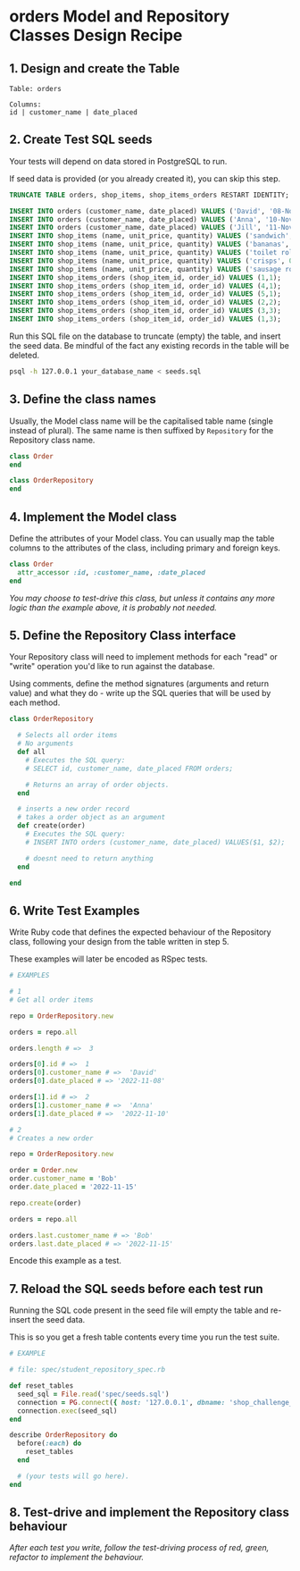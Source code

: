 # orders Model and Repository Classes Design Recipe

## 1. Design and create the Table

```
Table: orders

Columns:
id | customer_name | date_placed
```

## 2. Create Test SQL seeds

Your tests will depend on data stored in PostgreSQL to run.

If seed data is provided (or you already created it), you can skip this step.

```sql
TRUNCATE TABLE orders, shop_items, shop_items_orders RESTART IDENTITY; 

INSERT INTO orders (customer_name, date_placed) VALUES ('David', '08-Nov-2022');
INSERT INTO orders (customer_name, date_placed) VALUES ('Anna', '10-Nov-2022');
INSERT INTO orders (customer_name, date_placed) VALUES ('Jill', '11-Nov-2022');
INSERT INTO shop_items (name, unit_price, quantity) VALUES ('sandwich', 2.99, 10);
INSERT INTO shop_items (name, unit_price, quantity) VALUES ('bananas', 1.99, 15);
INSERT INTO shop_items (name, unit_price, quantity) VALUES ('toilet roll', 3.00, 20);
INSERT INTO shop_items (name, unit_price, quantity) VALUES ('crisps', 0.99, 15);
INSERT INTO shop_items (name, unit_price, quantity) VALUES ('sausage roll', 1.50, 10);
INSERT INTO shop_items_orders (shop_item_id, order_id) VALUES (1,1);
INSERT INTO shop_items_orders (shop_item_id, order_id) VALUES (4,1);
INSERT INTO shop_items_orders (shop_item_id, order_id) VALUES (5,1);
INSERT INTO shop_items_orders (shop_item_id, order_id) VALUES (2,2);
INSERT INTO shop_items_orders (shop_item_id, order_id) VALUES (3,3);
INSERT INTO shop_items_orders (shop_item_id, order_id) VALUES (1,3);
```

Run this SQL file on the database to truncate (empty) the table, and insert the seed data. Be mindful of the fact any existing records in the table will be deleted.

```bash
psql -h 127.0.0.1 your_database_name < seeds.sql
```

## 3. Define the class names

Usually, the Model class name will be the capitalised table name (single instead of plural). The same name is then suffixed by `Repository` for the Repository class name.

```ruby
class Order
end

class OrderRepository
end
```

## 4. Implement the Model class

Define the attributes of your Model class. You can usually map the table columns to the attributes of the class, including primary and foreign keys.

```ruby
class Order
  attr_accessor :id, :customer_name, :date_placed
end
```

*You may choose to test-drive this class, but unless it contains any more logic than the example above, it is probably not needed.*

## 5. Define the Repository Class interface

Your Repository class will need to implement methods for each "read" or "write" operation you'd like to run against the database.

Using comments, define the method signatures (arguments and return value) and what they do - write up the SQL queries that will be used by each method.

```ruby
class OrderRepository

  # Selects all order items
  # No arguments
  def all
    # Executes the SQL query:
    # SELECT id, customer_name, date_placed FROM orders;

    # Returns an array of order objects.
  end

  # inserts a new order record
  # takes a order object as an argument
  def create(order)
    # Executes the SQL query:
    # INSERT INTO orders (customer_name, date_placed) VALUES($1, $2);

    # doesnt need to return anything
  end

end
```

## 6. Write Test Examples

Write Ruby code that defines the expected behaviour of the Repository class, following your design from the table written in step 5.

These examples will later be encoded as RSpec tests.

```ruby
# EXAMPLES

# 1
# Get all order items

repo = OrderRepository.new

orders = repo.all

orders.length # =>  3

orders[0].id # =>  1
orders[0].customer_name # =>  'David'
orders[0].date_placed # => '2022-11-08'

orders[1].id # =>  2
orders[1].customer_name # =>  'Anna'
orders[1].date_placed # =>  '2022-11-10'

# 2
# Creates a new order

repo = OrderRepository.new 

order = Order.new
order.customer_name = 'Bob'
order.date_placed = '2022-11-15'

repo.create(order)

orders = repo.all

orders.last.customer_name # => 'Bob'
orders.last.date_placed # => '2022-11-15'
```

Encode this example as a test.

## 7. Reload the SQL seeds before each test run

Running the SQL code present in the seed file will empty the table and re-insert the seed data.

This is so you get a fresh table contents every time you run the test suite.

```ruby
# EXAMPLE

# file: spec/student_repository_spec.rb

def reset_tables
  seed_sql = File.read('spec/seeds.sql')
  connection = PG.connect({ host: '127.0.0.1', dbname: 'shop_challenge_test' })
  connection.exec(seed_sql)
end

describe OrderRepository do
  before(:each) do 
    reset_tables
  end

  # (your tests will go here).
end
```

## 8. Test-drive and implement the Repository class behaviour

_After each test you write, follow the test-driving process of red, green, refactor to implement the behaviour._

